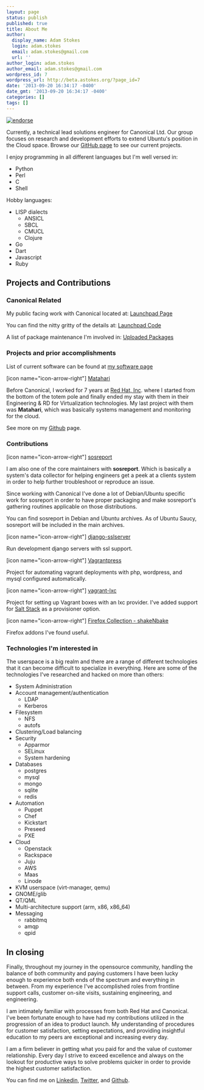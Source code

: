 ```yaml
---
layout: page
status: publish
published: true
title: About Me
author:
  display_name: Adam Stokes
  login: adam.stokes
  email: adam.stokes@gmail.com
  url: ''
author_login: adam.stokes
author_email: adam.stokes@gmail.com
wordpress_id: 7
wordpress_url: http://beta.astokes.org/?page_id=7
date: '2013-09-20 16:34:17 -0400'
date_gmt: '2013-09-20 16:34:17 -0400'
categories: []
tags: []
---
```

<p><a href="https://coderwall.com/battlemidget"><img src="https://api.coderwall.com/battlemidget/endorsecount.png" alt="endorse" /></a></p>
<p>Currently, a technical lead solutions engineer for Canonical Ltd. Our group focuses on research and development efforts to extend Ubuntu's position in the Cloud space. Browse our <a href="https://github.com/Ubuntu-Solutions-Engineering">GitHub page</a> to see our current projects.</p>
<p>I enjoy programming in all different languages but I'm well versed in:</p>
<ul>
<li>Python</li>
<li>Perl</li>
<li>C</li>
<li>Shell</li>
</ul>
<p>Hobby languages:</p>
<ul>
<li>LISP dialects
<ul>
<li>ANSICL</li>
<li>SBCL</li>
<li>CMUCL</li>
<li>Clojure</li>
</ul>
</li>
<li>Go</li>
<li>Dart</li>
<li>Javascript</li>
<li>Ruby</li>
</ul>
<h2>Projects and Contributions</h2>
<h3>Canonical Related</h3>
<p>My public facing work with Canonical located at: <a href="https://launchpad.net/~adam-stokes">Launchpad Page</a></p>
<p>You can find the nitty gritty of the details at: <a href="https://code.launchpad.net/~adam-stokes">Launchpad Code</a></p>
<p>A list of package maintenance I'm involved in: <a href="https://launchpad.net/~adam-stokes/+uploaded-packages">Uploaded Packages</a></p>
<h3>Projects and prior accomplishments</h3>
<p>List of current software can be found at <a href="/pages/Software">my software page</a></p>
<p>[icon name="icon-arrow-right"] <a href="https://github.com/matahari/matahari">Matahari</a></p>
<p>Before Canonical, I worked for 7 years at <a href="http://redhat.com">Red Hat, Inc</a>. where I started from the bottom of the totem pole and finally ended my stay with them in their Engineering &amp; RD for Virtualization technologies. My last project with them was <strong>Matahari</strong>, which was basically systems management and monitoring for the cloud.</p>
<p>See more on my <a href="https://github.com/battlemidget">Github</a> page.</p>
<h3>Contributions</h3>
<p>[icon name="icon-arrow-right"] <a href="https://github.com/sosreport/sosreport">sosreport</a></p>
<p>I am also one of the core maintainers with <strong>sosreport</strong>. Which is basically a system's data collector for helping engineers get a peek at a clients system in order to help further troubleshoot or reproduce an issue.</p>
<p>Since working with Canonical I've done a lot of Debian/Ubuntu specific work for sosreport in order to have proper packaging and make sosreport's gathering routines applicable on those distributions.</p>
<p>You can find sosreport in Debian and Ubuntu archives. As of Ubuntu Saucy, sosreport will be included in the main archives.</p>
<p>[icon name="icon-arrow-right"] <a href="https://github.com/teddziuba/django-sslserver/commits?author=battlemidget">django-sslserver</a></p>
<p>Run development django servers with ssl support.</p>
<p>[icon name="icon-arrow-right"] <a href="https://github.com/ajscg/vagrantpress">Vagrantpress</a></p>
<p>Project for automating vagrant deployments with php, wordpress, and mysql configured automatically.</p>
<p>[icon name="icon-arrow-right"] <a href="https://github.com/fgrehm/vagrant-lxc">vagrant-lxc</a></p>
<p>Project for setting up Vagrant boxes with an lxc provider. I've added support for <a href="http://saltstack.org">Salt Stack</a> as a provisioner option.</p>
<p>[icon name="icon-arrow-right"] <a href="https://addons.mozilla.org/en-US/firefox/collections/battlemidget/shakenbake/">Firefox Collection - shakeNbake</a></p>
<p>Firefox addons I've found useful.</p>
<h3>Technologies I'm interested in</h3>
<p>The userspace is a big realm and there are a range of different technologies that it can become difficult to specialize in everything. Here are some of the technologies I've researched and hacked on more than others:</p>
<ul>
<li>System Administration</li>
<li>Account management/authentication
<ul>
<li>LDAP</li>
<li>Kerberos</li>
</ul>
</li>
<li>Filesystem
<ul>
<li>NFS</li>
<li>autofs</li>
</ul>
</li>
<li>Clustering/Load balancing</li>
<li>Security
<ul>
<li>Apparmor</li>
<li>SELinux</li>
<li>System hardening</li>
</ul>
</li>
<li>Databases
<ul>
<li>postgres</li>
<li>mysql</li>
<li>mongo</li>
<li>sqlite</li>
<li>redis</li>
</ul>
</li>
<li>Automation
<ul>
<li>Puppet</li>
<li>Chef</li>
<li>Kickstart</li>
<li>Preseed</li>
<li>PXE</li>
</ul>
</li>
<li>Cloud
<ul>
<li>Openstack</li>
<li>Rackspace</li>
<li>Juju</li>
<li>AWS</li>
<li>Maas</li>
<li>Linode</li>
</ul>
</li>
<li>KVM userspace (virt-manager, qemu)</li>
<li>GNOME/glib</li>
<li>QT/QML</li>
<li>Multi-architecture support (arm, x86, x86_64)</li>
<li>Messaging
<ul>
<li>rabbitmq</li>
<li>amqp</li>
<li>qpid</li>
</ul>
</li>
</ul>
<h2>In closing</h2>
<p>Finally, throughout my journey in the opensource community, handling the balance of both community and paying customers I have been lucky enough to experience both ends of the spectrum and everything in between. From my experience I've accomplished roles from frontline support calls, customer on-site visits, sustaining engineering, and engineering.</p>
<p>I am intimately familiar with processes from both Red Hat and Canonical. I've been fortunate enough to have had my contributions utilized in the progression of an idea to product launch. My understanding of procedures for customer satisfaction, setting expectations, and providing insightful education to my peers are exceptional and increasing every day.</p>
<p>I am a firm believer in getting what you paid for and the value of customer relationship. Every day I strive to exceed excellence and always on the lookout for productive ways to solve problems quicker in order to provide the highest customer satisfaction.</p>
<p>You can find me on <a href="http://www.linkedin.com/in/stokachu">Linkedin</a>, <a href="https://twitter.com/battlemidget">Twitter</a>, and <a href="https://github.com/battlemidget">Github</a>.</p>
